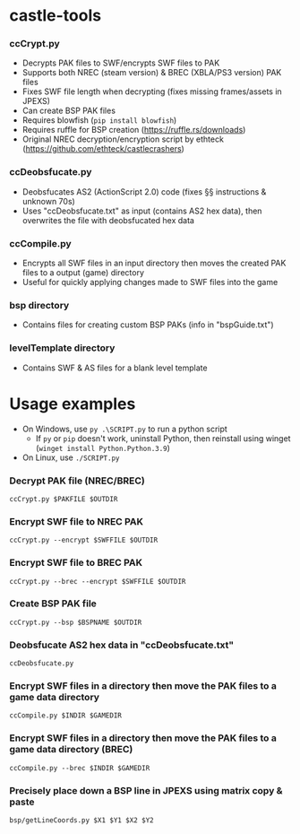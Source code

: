 # castle-tools

### ccCrypt.py
- Decrypts PAK files to SWF/encrypts SWF files to PAK
- Supports both NREC (steam version) & BREC (XBLA/PS3 version) PAK files
- Fixes SWF file length when decrypting (fixes missing frames/assets in JPEXS)
- Can create BSP PAK files
- Requires blowfish (`pip install blowfish`)
- Requires ruffle for BSP creation (https://ruffle.rs/downloads)
- Original NREC decryption/encryption script by ethteck (https://github.com/ethteck/castlecrashers)

### ccDeobsfucate.py
- Deobsfucates AS2 (ActionScript 2.0) code (fixes §§ instructions & unknown 70s)
- Uses "ccDeobsfucate.txt" as input (contains AS2 hex data), then overwrites the file with deobsfucated hex data

### ccCompile.py
- Encrypts all SWF files in an input directory then moves the created PAK files to a output (game) directory
- Useful for quickly applying changes made to SWF files into the game

### bsp directory
- Contains files for creating custom BSP PAKs (info in "bspGuide.txt")

### levelTemplate directory
- Contains SWF & AS files for a blank level template

# Usage examples
- On Windows, use `py .\SCRIPT.py` to run a python script
  - If `py` or `pip` doesn't work, uninstall Python, then reinstall using winget (`winget install Python.Python.3.9`)
- On Linux, use `./SCRIPT.py`

### Decrypt PAK file (NREC/BREC)
```
ccCrypt.py $PAKFILE $OUTDIR
```

### Encrypt SWF file to NREC PAK
```
ccCrypt.py --encrypt $SWFFILE $OUTDIR 
```

### Encrypt SWF file to BREC PAK
```
ccCrypt.py --brec --encrypt $SWFFILE $OUTDIR
```

### Create BSP PAK file
```
ccCrypt.py --bsp $BSPNAME $OUTDIR
```

### Deobsfucate AS2 hex data in "ccDeobsfucate.txt"
```
ccDeobsfucate.py
```

### Encrypt SWF files in a directory then move the PAK files to a game data directory
```
ccCompile.py $INDIR $GAMEDIR
```

### Encrypt SWF files in a directory then move the PAK files to a game data directory (BREC)
```
ccCompile.py --brec $INDIR $GAMEDIR
```

### Precisely place down a BSP line in JPEXS using matrix copy & paste
```
bsp/getLineCoords.py $X1 $Y1 $X2 $Y2
```
